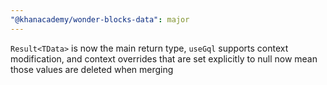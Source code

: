 ```yaml
---
"@khanacademy/wonder-blocks-data": major
---
```


`Result<TData>` is now the main return type, `useGql` supports context modification, and context overrides that are set explicitly to null now mean those values are deleted when merging
